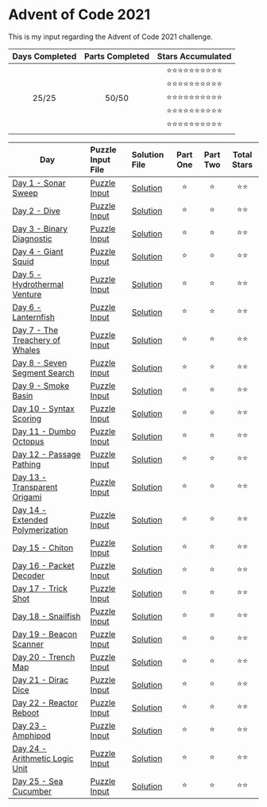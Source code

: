 # Advent of Code 2021
This is my input regarding the Advent of Code 2021 challenge.

| Days Completed | Parts Completed | Stars Accumulated |
| :------------: | :-------------: | :---------------: |
| 25/25          | 50/50           | :star::star::star::star::star::star::star::star::star::star:<br>:star::star::star::star::star::star::star::star::star::star:<br>:star::star::star::star::star::star::star::star::star::star:<br>:star::star::star::star::star::star::star::star::star::star:<br>:star::star::star::star::star::star::star::star::star::star: |

| Day                                        | Puzzle Input File         | Solution File           | Part One | Part Two | Total Stars   |
| ----------------------------------------   | :------------------------ | :---------------------- | :------: | :------: | :-----------: |
| [Day 1 - Sonar Sweep][DAY_1]               | [Puzzle Input][PUZZLE_1]  | [Solution][SOLUTION_1]  | :star:   | :star:   | :star::star:  |
| [Day 2 - Dive][DAY_2]                      | [Puzzle Input][PUZZLE_2]  | [Solution][SOLUTION_2]  | :star:   | :star:   | :star::star:  |
| [Day 3 - Binary Diagnostic][DAY_3]         | [Puzzle Input][PUZZLE_3]  | [Solution][SOLUTION_3]  | :star:   | :star:   | :star::star:  |
| [Day 4 - Giant Squid][DAY_4]               | [Puzzle Input][PUZZLE_4]  | [Solution][SOLUTION_4]  | :star:   | :star:   | :star::star:  |
| [Day 5 - Hydrothermal Venture][DAY_5]      | [Puzzle Input][PUZZLE_5]  | [Solution][SOLUTION_5]  | :star:   | :star:   | :star::star:  |
| [Day 6 - Lanternfish][DAY_6]               | [Puzzle Input][PUZZLE_6]  | [Solution][SOLUTION_6]  | :star:   | :star:   | :star::star:  |
| [Day 7 - The Treachery of Whales][DAY_7]   | [Puzzle Input][PUZZLE_7]  | [Solution][SOLUTION_7]  | :star:   | :star:   | :star::star:  |
| [Day 8 - Seven Segment Search][DAY_8]      | [Puzzle Input][PUZZLE_8]  | [Solution][SOLUTION_8]  | :star:   | :star:   | :star::star:  |
| [Day 9 - Smoke Basin][DAY_9]               | [Puzzle Input][PUZZLE_9]  | [Solution][SOLUTION_9]  | :star:   | :star:   | :star::star:  |
| [Day 10 - Syntax Scoring][DAY_10]          | [Puzzle Input][PUZZLE_10] | [Solution][SOLUTION_10] | :star:   | :star:   | :star::star:  |
| [Day 11 - Dumbo Octopus][DAY_11]           | [Puzzle Input][PUZZLE_11] | [Solution][SOLUTION_11] | :star:   | :star:   | :star::star:  |
| [Day 12 - Passage Pathing][DAY_12]         | [Puzzle Input][PUZZLE_12] | [Solution][SOLUTION_12] | :star:   | :star:   | :star::star:  |
| [Day 13 - Transparent Origami][DAY_13]     | [Puzzle Input][PUZZLE_13] | [Solution][SOLUTION_13] | :star:   | :star:   | :star::star:  |
| [Day 14 - Extended Polymerization][DAY_14] | [Puzzle Input][PUZZLE_14] | [Solution][SOLUTION_14] | :star:   | :star:   | :star::star:  |
| [Day 15 - Chiton][DAY_15]                  | [Puzzle Input][PUZZLE_15] | [Solution][SOLUTION_15] | :star:   | :star:   | :star::star:  |
| [Day 16 - Packet Decoder][DAY_16]          | [Puzzle Input][PUZZLE_16] | [Solution][SOLUTION_16] | :star:   | :star:   | :star::star:  |
| [Day 17 - Trick Shot][DAY_17]              | [Puzzle Input][PUZZLE_17] | [Solution][SOLUTION_17] | :star:   | :star:   | :star::star:  |
| [Day 18 - Snailfish][DAY_18]               | [Puzzle Input][PUZZLE_18] | [Solution][SOLUTION_18] | :star:   | :star:   | :star::star:  |
| [Day 19 - Beacon Scanner][DAY_19]          | [Puzzle Input][PUZZLE_19] | [Solution][SOLUTION_19] | :star:   | :star:   | :star::star:  |
| [Day 20 - Trench Map][DAY_20]              | [Puzzle Input][PUZZLE_20] | [Solution][SOLUTION_20] | :star:   | :star:   | :star::star:  |
| [Day 21 - Dirac Dice][DAY_21]              | [Puzzle Input][PUZZLE_21] | [Solution][SOLUTION_21] | :star:   | :star:   | :star::star:  |
| [Day 22 - Reactor Reboot][DAY_22]          | [Puzzle Input][PUZZLE_22] | [Solution][SOLUTION_22] | :star:   | :star:   | :star::star:  |
| [Day 23 - Amphipod][DAY_23]                | [Puzzle Input][PUZZLE_23] | [Solution][SOLUTION_23] | :star:   | :star:   | :star::star:  |
| [Day 24 - Arithmetic Logic Unit][DAY_24]   | [Puzzle Input][PUZZLE_24] | [Solution][SOLUTION_24] | :star:   | :star:   | :star::star:  |
| [Day 25 - Sea Cucumber][DAY_25]            | [Puzzle Input][PUZZLE_25] | [Solution][SOLUTION_25] | :star:   | :star:   | :star::star:  |

<!-- Link to the days in Advent of Code -->
[DAY_1]:  https://adventofcode.com/2021/day/1
[DAY_2]:  https://adventofcode.com/2021/day/2
[DAY_3]:  https://adventofcode.com/2021/day/3
[DAY_4]:  https://adventofcode.com/2021/day/4
[DAY_5]:  https://adventofcode.com/2021/day/5
[DAY_6]:  https://adventofcode.com/2021/day/6
[DAY_7]:  https://adventofcode.com/2021/day/7
[DAY_8]:  https://adventofcode.com/2021/day/8
[DAY_9]:  https://adventofcode.com/2021/day/9
[DAY_10]: https://adventofcode.com/2021/day/10
[DAY_11]: https://adventofcode.com/2021/day/11
[DAY_12]: https://adventofcode.com/2021/day/12
[DAY_13]: https://adventofcode.com/2021/day/13
[DAY_14]: https://adventofcode.com/2021/day/14
[DAY_15]: https://adventofcode.com/2021/day/15
[DAY_16]: https://adventofcode.com/2021/day/16
[DAY_17]: https://adventofcode.com/2021/day/17
[DAY_18]: https://adventofcode.com/2021/day/18
[DAY_19]: https://adventofcode.com/2021/day/19
[DAY_20]: https://adventofcode.com/2021/day/20
[DAY_21]: https://adventofcode.com/2021/day/21
[DAY_22]: https://adventofcode.com/2021/day/22
[DAY_23]: https://adventofcode.com/2021/day/23
[DAY_24]: https://adventofcode.com/2021/day/24
[DAY_25]: https://adventofcode.com/2021/day/25

<!-- Link to the local Solution File -->
[SOLUTION_1]:  Day%201/solution.py
[SOLUTION_2]:  Day%202/solution.py
[SOLUTION_3]:  Day%203/solution.py
[SOLUTION_4]:  Day%204/solution.py
[SOLUTION_5]:  Day%205/solution.py
[SOLUTION_6]:  Day%206/solution.py
[SOLUTION_7]:  Day%207/solution.py
[SOLUTION_8]:  Day%208/solution.py
[SOLUTION_9]:  Day%209/solution.py
[SOLUTION_10]: Day%2010/solution.py
[SOLUTION_11]: Day%2011/solution.py
[SOLUTION_12]: Day%2012/solution.py
[SOLUTION_13]: Day%2013/solution.py
[SOLUTION_14]: Day%2014/solution.py
[SOLUTION_15]: Day%2015/solution.py
[SOLUTION_16]: Day%2016/solution.py
[SOLUTION_17]: Day%2017/solution.py
[SOLUTION_18]: Day%2018/solution.py
[SOLUTION_19]: Day%2019/solution.py
[SOLUTION_20]: Day%2020/solution.py
[SOLUTION_21]: Day%2021/solution.py
[SOLUTION_22]: Day%2022/solution.py
[SOLUTION_23]: Day%2023/solution.py
[SOLUTION_24]: Day%2024/solution.py
[SOLUTION_25]: Day%2025/solution.py

<!-- Link to the local Puzzle Input File -->
[PUZZLE_1]:  https://adventofcode.com/2021/day/1/input
[PUZZLE_2]:  https://adventofcode.com/2021/day/2/input
[PUZZLE_3]:  https://adventofcode.com/2021/day/3/input
[PUZZLE_4]:  https://adventofcode.com/2021/day/4/input
[PUZZLE_5]:  https://adventofcode.com/2021/day/5/input
[PUZZLE_6]:  https://adventofcode.com/2021/day/6/input
[PUZZLE_7]:  https://adventofcode.com/2021/day/7/input
[PUZZLE_8]:  https://adventofcode.com/2021/day/8/input
[PUZZLE_9]:  https://adventofcode.com/2021/day/9/input
[PUZZLE_10]: https://adventofcode.com/2021/day/10/input
[PUZZLE_11]: https://adventofcode.com/2021/day/11/input
[PUZZLE_12]: https://adventofcode.com/2021/day/12/input
[PUZZLE_13]: https://adventofcode.com/2021/day/13/input
[PUZZLE_14]: https://adventofcode.com/2021/day/14/input
[PUZZLE_15]: https://adventofcode.com/2021/day/15/input
[PUZZLE_16]: https://adventofcode.com/2021/day/16/input
[PUZZLE_17]: https://adventofcode.com/2021/day/17/input
[PUZZLE_18]: https://adventofcode.com/2021/day/18/input
[PUZZLE_19]: https://adventofcode.com/2021/day/19/input
[PUZZLE_20]: https://adventofcode.com/2021/day/20/input
[PUZZLE_21]: https://adventofcode.com/2021/day/21/input
[PUZZLE_22]: https://adventofcode.com/2021/day/22/input
[PUZZLE_23]: https://adventofcode.com/2021/day/23/input
[PUZZLE_24]: https://adventofcode.com/2021/day/24/input
[PUZZLE_25]: https://adventofcode.com/2021/day/25/input